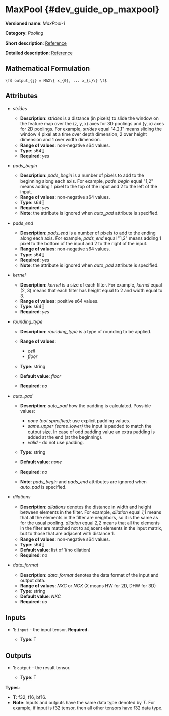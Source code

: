 # MaxPool {#dev_guide_op_maxpool}

**Versioned name**: *MaxPool-1*

**Category**: *Pooling*

**Short description**:
[Reference](http://caffe.berkeleyvision.org/tutorial/layers/pooling.html)

**Detailed description**:
[Reference](http://cs231n.github.io/convolutional-networks/#pool)

## Mathematical Formulation

    \f$ output_{j} = MAX\{ x_{0}, ... x_{i}\} \f$

## Attributes

* *strides*

  * **Description**: *strides* is a distance (in pixels) to slide the window on
    the feature map over the (z, y, x) axes for 3D poolings and (y, x) axes for
    2D poolings. For example, *strides* equal "4,2,1" means sliding the window 4
    pixel at a time over depth dimension, 2 over height dimension and 1 over
    width dimension.
  * **Range of values**: non-negative s64 values.
  * **Type**: s64[]
  * **Required**: *yes*

* *pads_begin*

  * **Description**: *pads_begin* is a number of pixels to add to the beginning
    along each axis. For example, *pads_begin* equal "1,2" means adding 1 pixel
    to the top of the input and 2 to the left of the input.
  * **Range of values**: non-negative s64 values.
  * **Type**: s64[]
  * **Required**: *yes*
  * **Note**: the attribute is ignored when *auto_pad* attribute is specified.

* *pads_end*

  * **Description**: *pads_end* is a number of pixels to add to the ending along
    each axis. For example, *pads_end* equal "1,2" means adding 1 pixel to the
    bottom of the input and 2 to the right of the input.
  * **Range of values**: non-negative s64 values.
  * **Type**: s64[]
  * **Required**: *yes*
  * **Note**: the attribute is ignored when *auto_pad* attribute is specified.

* *kernel*

  * **Description**: *kernel* is a size of each filter. For example, *kernel*
    equal (2, 3) means that each filter has height equal to 2 and width equal
    to 3.
  * **Range of values**: positive s64 values.
  * **Type**: s64[]
  * **Required**: *yes*

* *rounding_type*

  * **Description**: *rounding_type* is a type of rounding to be applied.
  * **Range of values**:

    * *ceil*
    * *floor*

  * **Type**: string
  * **Default value**: *floor*
  * **Required**: *no*

* *auto_pad*

  * **Description**: *auto_pad* how the padding is calculated. Possible values:

    * *none (not specified)*: use explicit padding values.
    * *same_upper (same_lower)* the input is padded to match the output size.
      In case of odd padding value an extra padding is added at the end (at the
      beginning).
    * *valid* - do not use padding.

  * **Type**: string
  * **Default value**: *none*
  * **Required**: *no*
  * **Note**: *pads_begin* and *pads_end* attributes are ignored when *auto_pad*
    is specified.

* *dilations*

  * **Description**: *dilations* denotes the distance in width and height
    between elements in the filter. For example, *dilation* equal *1,1* means
    that all the elements in the filter are neighbors, so it is the same as for
    the usual pooling. *dilation* equal *2,2* means that all the elements in the
    filter are matched not to adjacent elements in the input matrix, but to
    those that are adjacent with distance 1.
  * **Range of values**: non-negative s64 values.
  * **Type**: s64[]
  * **Default value**: list of 1(no dilation)
  * **Required**: *no*

* *data_format*

  * **Description**: *data_format* denotes the data format of the input and
    output data.
  * **Range of values**: *NXC* or *NCX* (X means HW for 2D, DHW for 3D)
  * **Type**: string
  * **Default value**: *NXC*
  * **Required**: *no*

## Inputs

* **1**: ``input`` - the input tensor. **Required.**

  * **Type**: T

## Outputs

* **1**: ``output`` - the result tensor.

  * **Type**: T

**Types**:

* **T**: f32, f16, bf16.
* **Note**: Inputs and outputs have the same data type denoted by *T*. For
  example, if input is f32 tensor, then all other tensors have f32 data type.
